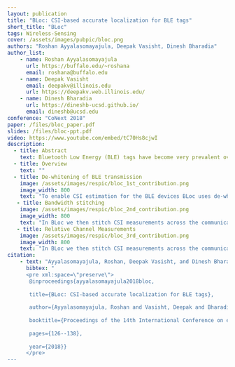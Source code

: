 ```yaml
---
layout: publication
title: "BLoc: CSI-based accurate localization for BLE tags"
short_title: "BLoc"
tags: Wireless-Sensing
cover: /assets/images/pubpic/bloc.png
authors: "Roshan Ayyalasomayajula, Deepak Vasisht, Dinesh Bharadia"
author_list:
    - name: Roshan Ayyalasomayajula
      url: https://buffalo.edu/~roshana
      email: roshana@buffalo.edu
    - name: Deepak Vasisht
      email: deepakv@illinois.edu
      url: https://deepakv.web.illinois.edu/
    - name: Dinesh Bharadia
      url: https://dineshb-ucsd.github.io/
      email: dineshb@ucsd.edu
conference: "CoNext 2018"
paper: /files/bloc_paper.pdf
slides: /files/bloc-ppt.pdf
video: https://www.youtube.com/embed/tC70Hs8cjwI
description:
  - title: Abstract
    text: Bluetooth Low Energy (BLE) tags have become very prevalent over the last decade for tracking applications in homes as well as businesses. These tags are used to track objects, navigate people, and deliver contextual advertisements. However, in spite of the wide interest in tracking BLE tags, the primary methods of tracking them are based on signal strength (RSSI) measurements. Past work has shown that such methods are inaccurate, and prone to multipath and dynamic environments. As a result, localization using Wi-Fi has moved to Channel State Information (CSI, includes both signal strength and signal phase) based localization methods. In this paper, we seek to investigate what are the challenges that prevent BLE from adopting CSI-based localization methods. We identify fundamental differences at the PHY layer between BLE and Wi-Fi, that make it challenging to extend CSI-based localization to BLE. We present our system, BLoc, that incorporates novel, BLE-compatible algorithms to overcome these challenges and enable an accurate, multipath-resistant localization system. Our empirical evaluation shows that BLoc can achieve a localization accuracy of 86 cm with BLE tags, a 3X improvement over a state-of-the-art baseline.
  - title: Overview
    text: ""
  - title: De-whitening of BLE transmission
    image: /assets/images/respic/bloc_1st_contribution.png
    image_width: 800
    text: "To enable CSI estimation for the BLE devices BLoc uses de-whitening to transmit series of 1's and 0's, which is very similar but better than on how BLE 5.1 also uses Constant-Tone-Extnsion to its transmission. In BLoc we do one better where we use channel measured at both BLE frequency of 1 and 0, actually to estimate the channel at the transmitting frequency."
   - title: Bandwidth stitching
    image: /assets/images/respic/bloc_2nd_contribution.png
    image_width: 800
    text: "In BLoc we then stitch CSI measurements across the communication bandwidths to obtain in-effect an 80MHz BW of CSI measurement"
   - title: Relative Channel Measurements
    image: /assets/images/respic/bloc_3rd_contribution.png
    image_width: 800
    text: "In BLoc we then stitch CSI measurements across the communication bandwidths to obtain in-effect an 80MHz BW of CSI measurment"
citation:
    - text: "Ayyalasomayajula, Roshan, Deepak Vasisht, and Dinesh Bharadia. \"BLoc: CSI-based accurate localization for BLE tags.\" Proceedings of the 14th International Conference on emerging Networking EXperiments and Technologies. 2018."
      bibtex: "
      <pre xml:space=\"preserve\">
       @inproceedings{ayyalasomayajula2018bloc,
      
       title={BLoc: CSI-based accurate localization for BLE tags},
  
       author={Ayyalasomayajula, Roshan and Vasisht, Deepak and Bharadia, Dinesh},
  
       booktitle={Proceedings of the 14th International Conference on emerging Networking EXperiments and Technologies},
  
       pages={126--138},
       
       year={2018}}
      </pre>
---
```

